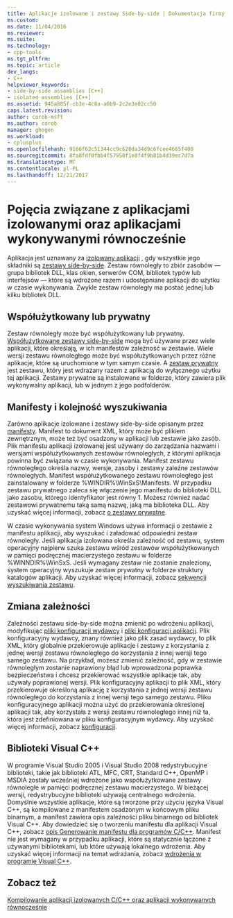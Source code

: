 ```yaml
---
title: Aplikacje izolowane i zestawy Side-by-side | Dokumentacja firmy Microsoft
ms.custom: 
ms.date: 11/04/2016
ms.reviewer: 
ms.suite: 
ms.technology:
- cpp-tools
ms.tgt_pltfrm: 
ms.topic: article
dev_langs:
- C++
helpviewer_keywords:
- side-by-side assemblies [C++]
- isolated assemblies [C++]
ms.assetid: 945a885f-cb3e-4c8a-a0b9-2c2e3e02cc50
caps.latest.revision: 
author: corob-msft
ms.author: corob
manager: ghogen
ms.workload:
- cplusplus
ms.openlocfilehash: 9166f62c51344cc9c620da34d9c6fcee4665f400
ms.sourcegitcommit: 8fa8fdf0fbb4f57950f1e8f4f9b81b4d39ec7d7a
ms.translationtype: MT
ms.contentlocale: pl-PL
ms.lasthandoff: 12/21/2017
---
```

# <a name="concepts-of-isolated-applications-and-side-by-side-assemblies"></a>Pojęcia związane z aplikacjami izolowanymi oraz aplikacjami wykonywanymi równocześnie
Aplikacja jest uznawany za [izolowany aplikacji](http://msdn.microsoft.com/library/aa375190) , gdy wszystkie jego składniki są [zestawy side-by-side](http://msdn.microsoft.com/library/ff951640). Zestaw równoległy to zbiór zasobów — grupa bibliotek DLL, klas okien, serwerów COM, bibliotek typów lub interfejsów — które są wdrożone razem i udostępniane aplikacji do użytku w czasie wykonywania. Zwykle zestaw równoległy ma postać jednej lub kilku bibliotek DLL.  
  
## <a name="shared-or-private"></a>Współużytkowany lub prywatny  
 Zestaw równoległy może być współużytkowany lub prywatny. [Współużytkowane zestawy side-by-side](https://msdn.microsoft.com/en-us/library/aa375996.aspx) mogą być używane przez wiele aplikacji, które określają, w ich manifestów zależność w zestawie. Wiele wersji zestawu równoległego może być współużytkowanych przez różne aplikacje, które są uruchomione w tym samym czasie. A [zestaw prywatny](http://msdn.microsoft.com/library/ff951638) jest zestawu, który jest wdrażany razem z aplikacją do wyłącznego użytku tej aplikacji. Zestawy prywatne są instalowane w folderze, który zawiera plik wykonywalny aplikacji, lub w jednym z jego podfolderów.  
  
## <a name="manifests-and-search-order"></a>Manifesty i kolejność wyszukiwania  
 Zarówno aplikacje izolowane i zestawy side-by-side opisanym przez [manifesty](http://msdn.microsoft.com/library/aa375365). Manifest to dokument XML, który może być plikiem zewnętrznym, może też być osadzony w aplikacji lub zestawie jako zasób. Plik manifestu aplikacji izolowanej jest używany do zarządzania nazwami i wersjami współużytkowanych zestawów równoległych, z którymi aplikacja powinna być związana w czasie wykonywania. Manifest zestawu równoległego określa nazwy, wersje, zasoby i zestawy zależne zestawów równoległych. Manifest współużytkowanego zestawu równoległego jest zainstalowany w folderze %WINDIR%\WinSxS\Manifests\. W przypadku zestawu prywatnego zaleca się włączenie jego manifestu do biblioteki DLL jako zasobu, którego identyfikator jest równy 1. Możesz również nadać zestawowi prywatnemu taką samą nazwę, jaką ma biblioteka DLL. Aby uzyskać więcej informacji, zobacz [o zestawy prywatne](http://msdn.microsoft.com/library/ff951638).  
  
 W czasie wykonywania system Windows używa informacji o zestawie z manifestu aplikacji, aby wyszukać i załadować odpowiedni zestaw równoległy. Jeśli aplikacja izolowana określa zależność od zestawu, system operacyjny najpierw szuka zestawu wśród zestawów współużytkowanych w pamięci podręcznej macierzystego zestawu w folderze %WINNDIR%\WinSxS\. Jeśli wymagany zestaw nie zostanie znaleziony, system operacyjny wyszukuje zestaw prywatny w folderze struktury katalogów aplikacji. Aby uzyskać więcej informacji, zobacz [sekwencji wyszukiwania zestawu](http://msdn.microsoft.com/library/aa374224).  
  
## <a name="changing-dependencies"></a>Zmiana zależności  
 Zależności zestawu side-by-side można zmienić po wdrożeniu aplikacji, modyfikując [pliki konfiguracji wydawcy](http://msdn.microsoft.com/library/aa375682) i [pliki konfiguracji aplikacji](http://msdn.microsoft.com/library/aa374182). Plik konfiguracyjny wydawcy, znany również jako plik zasad wydawcy, to plik XML, który globalnie przekierowuje aplikacje i zestawy z korzystania z jednej wersji zestawu równoległego do korzystania z innej wersji tego samego zestawu. Na przykład, możesz zmienić zależność, gdy w zestawie równoległym zostanie naprawiony błąd lub wprowadzona poprawka bezpieczeństwa i chcesz przekierować wszystkie aplikacje tak, aby używały poprawionej wersji. Plik konfiguracyjny aplikacji to plik XML, który przekierowuje określoną aplikację z korzystania z jednej wersji zestawu równoległego do korzystania z innej wersji tego samego zestawu. Pliku konfiguracyjnego aplikacji można użyć do przekierowania określonej aplikacji tak, aby korzystała z wersji zestawu równoległego innej niż ta, która jest zdefiniowana w pliku konfiguracyjnym wydawcy. Aby uzyskać więcej informacji, zobacz [konfiguracji](http://msdn.microsoft.com/library/aa375123).  
  
## <a name="visual-c-libraries"></a>Biblioteki Visual C++  
 W programie Visual Studio 2005 i Visual Studio 2008 redystrybucyjne biblioteki, takie jak biblioteki ATL, MFC, CRT, Standard C++, OpenMP i MSDIA zostały wcześniej wdrożone jako współużytkowane zestawy równoległe w pamięci podręcznej zestawu macierzystego. W bieżącej wersji, redystrybucyjne biblioteki używają centralnego wdrożenia. Domyślnie wszystkie aplikacje, które są tworzone przy użyciu języka Visual C++, są kompilowane z manifestem osadzonym w końcowym pliku binarnym, a manifest zawiera opis zależności pliku binarnego od bibliotek Visual C++. Aby dowiedzieć się o tworzeniu manifestu dla aplikacji Visual C++, zobacz [opis Generowanie manifestu dla programów C/C++](../build/understanding-manifest-generation-for-c-cpp-programs.md). Manifest nie jest wymagany w przypadku aplikacji, które są statycznie łączone z używanymi bibliotekami, lub które używają lokalnego wdrożenia. Aby uzyskać więcej informacji na temat wdrażania, zobacz [wdrożenia w programie Visual C++](../ide/deployment-in-visual-cpp.md).  
  
## <a name="see-also"></a>Zobacz też  
 [Kompilowanie aplikacji izolowanych C/C++ oraz aplikacji wykonywanych równocześnie](../build/building-c-cpp-isolated-applications-and-side-by-side-assemblies.md)